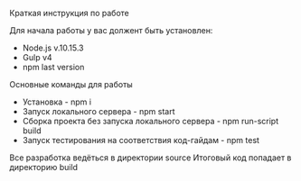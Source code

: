 Краткая инструкция по работе

Для начала работы у вас должент быть установлен:
- Node.js v.10.15.3
- Gulp v4
- npm last version

Основные команды для работы
- Установка - npm i
- Запуск локального сервера - npm start
- Сборка проекта без запуска локального сервера - npm run-script build
- Запуск тестирования на соответствия код-гайдам - npm test

Все разработка ведёться в директории source
Итоговый код попадает в директорию build
